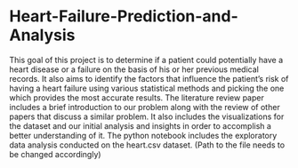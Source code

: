 # Heart-Failure-Prediction-and-Analysis

This goal of this project is to determine if a patient could potentially have a heart disease or a failure on the basis of his or her previous medical records. 
It also aims to identify the factors that influence the patient’s risk of having a heart failure using various statistical methods and picking the one which provides the most accurate results. 
The literature review paper includes a brief introduction to our problem along with the review of other papers that discuss a similar problem. It also includes the visualizations for the dataset and our initial analysis and insights in order to accomplish a better understanding of it.
The python notebook includes the exploratory data analysis conducted on the heart.csv dataset. (Path to the file needs to be changed accordingly)
